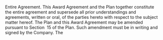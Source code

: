 Entire  Agreement.    This  Award  Agreement  and  the  Plan  together  constitute  the  entire
agreement and supersede all prior understandings and agreements, written or oral, of the parties hereto
with respect to the subject matter hereof. The Plan and this Award Agreement may be amended pursuant
to  Section  15  of  the  Plan.  Such  amendment  must  be  in  writing  and  signed  by  the  Company.  The
